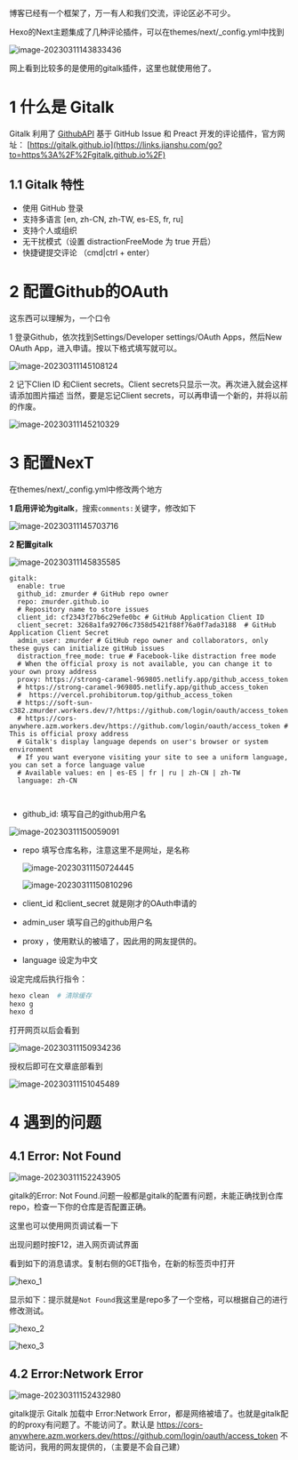 博客已经有一个框架了，万一有人和我们交流，评论区必不可少。

Hexo的Next主题集成了几种评论插件，可以在themes/next/_config.yml中找到

![image-20230311143833436](Hexo评论Gitalk/image-20230311143833436.png)

网上看到比较多的是使用的gitalk插件，这里也就使用他了。

# 1 什么是 Gitalk

Gitalk 利用了 [GithubAPI](https://links.jianshu.com/go?to=https%3A%2F%2Fdeveloper.github.com%2Fv3%2F) 基于 GitHub Issue 和 Preact 开发的评论插件，官方网址： [https://gitalk.github.io](https://links.jianshu.com/go?to=https%3A%2F%2Fgitalk.github.io%2F)

## 1.1 Gitalk 特性

- 使用 GitHub 登录
- 支持多语言 [en, zh-CN, zh-TW, es-ES, fr, ru]
- 支持个人或组织
- 无干扰模式（设置 distractionFreeMode 为 true 开启）
- 快捷键提交评论 （cmd|ctrl + enter）

# 2 配置Github的OAuth

这东西可以理解为，一个口令

1 登录Github，依次找到Settings/Developer settings/OAuth Apps，然后New OAuth App，进入申请。按以下格式填写就可以。

![image-20230311145108124](Hexo评论Gitalk/image-20230311145108124.png)

2 记下Clien ID 和Client secrets。Client secrets只显示一次。再次进入就会这样请添加图片描述
当然，要是忘记Client secrets，可以再申请一个新的，并将以前的作废。

![image-20230311145210329](Hexo评论Gitalk/image-20230311145210329.png)

# 3 配置NexT

在themes/next/_config.yml中修改两个地方

**1 启用评论为gitalk**，搜索`comments:`关键字，修改如下

![image-20230311145703716](Hexo评论Gitalk/image-20230311145703716.png)

**2 配置gitalk**

![image-20230311145835585](Hexo评论Gitalk/image-20230311145835585.png)

```shell
gitalk:
  enable: true
  github_id: zmurder # GitHub repo owner 
  repo: zmurder.github.io
  # Repository name to store issues
  client_id: cf2343f27b6c29efe0bc # GitHub Application Client ID
  client_secret: 3268a1fa92706c7358d5421f88f76a0f7ada3188  # GitHub Application Client Secret
  admin_user: zmurder # GitHub repo owner and collaborators, only these guys can initialize gitHub issues
  distraction_free_mode: true # Facebook-like distraction free mode
  # When the official proxy is not available, you can change it to your own proxy address
  proxy: https://strong-caramel-969805.netlify.app/github_access_token
  # https://strong-caramel-969805.netlify.app/github_access_token
  #  https://vercel.prohibitorum.top/github_access_token
  # https://soft-sun-c382.zmurder.workers.dev/?/https://github.com/login/oauth/access_token
  # https://cors-anywhere.azm.workers.dev/https://github.com/login/oauth/access_token # This is official proxy address
  # Gitalk's display language depends on user's browser or system environment
  # If you want everyone visiting your site to see a uniform language, you can set a force language value
  # Available values: en | es-ES | fr | ru | zh-CN | zh-TW
  language: zh-CN
  
  
```

* github_id:   填写自己的github用户名

![image-20230311150059091](Hexo评论Gitalk/image-20230311150059091.png)

* repo 填写仓库名称，注意这里不是网址，是名称

  ![image-20230311150724445](Hexo评论Gitalk/image-20230311150724445.png)

  ![image-20230311150810296](Hexo评论Gitalk/image-20230311150810296.png)

* client_id 和client_secret 就是刚才的OAuth申请的

* admin_user 填写自己的github用户名

* proxy ，使用默认的被墙了，因此用的网友提供的。

* language 设定为中文

设定完成后执行指令：

```bash
hexo clean  # 清除缓存
hexo g
hexo d
```

打开网页以后会看到

![image-20230311150934236](Hexo评论Gitalk/image-20230311150934236.png)

授权后即可在文章底部看到

![image-20230311151045489](Hexo评论Gitalk/image-20230311151045489.png)

# 4 遇到的问题

## 4.1 Error: Not Found



![image-20230311152243905](Hexo评论Gitalk/image-20230311152243905.png)

gitalk的Error: Not Found.问题一般都是gitalk的配置有问题，未能正确找到仓库 repo，检查一下你的仓库是否配置正确。

这里也可以使用网页调试看一下

出现问题时按F12，进入网页调试界面

看到如下的消息请求。复制右侧的GET指令，在新的标签页中打开

![hexo_1](Hexo评论Gitalk/hexo_1.png)

显示如下：提示就是`Not Found`我这里是repo多了一个空格，可以根据自己的进行修改测试。

![hexo_2](Hexo评论Gitalk/hexo_2.png)

![hexo_3](Hexo评论Gitalk/hexo_3.png)

## 4.2 Error:Network Error

![image-20230311152432980](Hexo评论Gitalk/image-20230311152432980.png)

gitalk提示 Gitalk 加载中  Error:Network Error，都是网络被墙了。也就是gitalk配的的proxy有问题了。不能访问了。默认是 https://cors-anywhere.azm.workers.dev/https://github.com/login/oauth/access_token  不能访问，我用的网友提供的，（主要是不会自己建）